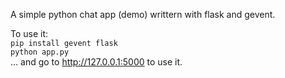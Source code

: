 A simple python chat app (demo) writtern with flask and gevent.

To use it:  
`pip install gevent flask`  
`python app.py`  
... and go to http://127.0.0.1:5000 to use it.
